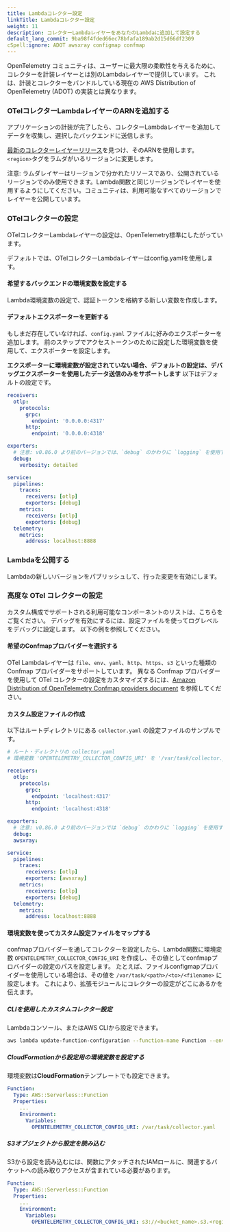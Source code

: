 ```yaml
---
title: Lambdaコレクター設定
linkTitle: Lambdaコレクター設定
weight: 11
description: コレクターLambdaレイヤーをあなたのLambdaに追加して設定する
default_lang_commit: 9ba98f4fded66ec78bfafa189ab2d15d66df2309
cSpell:ignore: ADOT awsxray configmap confmap
---
```


OpenTelemetry コミュニティは、ユーザーに最大限の柔軟性を与えるために、コレクターを計装レイヤーとは別のLambdaレイヤーで提供しています。
これは、計装とコレクターをバンドルしている現在の AWS Distribution of OpenTelemetry (ADOT) の実装とは異なります。

### OTelコレクターLambdaレイヤーのARNを追加する

アプリケーションの計装が完了したら、コレクターLambdaレイヤーを追加してデータを収集し、選択したバックエンドに送信します。

[最新のコレクターレイヤーリリース](https://github.com/open-telemetry/opentelemetry-lambda/releases)を見つけ、そのARNを使用します。
`<region>`タグをラムダがいるリージョンに変更します。

注意: ラムダレイヤーはリージョンで分かれたリソースであり、公開されているリージョンでのみ使用できます。Lambda関数と同じリージョンでレイヤーを使用するようにしてください。コミュニティは、利用可能なすべてのリージョンでレイヤーを公開しています。

### OTelコレクターの設定

OTelコレクターLambdaレイヤーの設定は、OpenTelemetry標準にしたがっています。

デフォルトでは、OTelコレクターLambdaレイヤーはconfig.yamlを使用します。

#### 希望するバックエンドの環境変数を設定する

Lambda環境変数の設定で、認証トークンを格納する新しい変数を作成します。

#### デフォルトエクスポーターを更新する

もしまだ存在していなければ、`config.yaml` ファイルに好みのエクスポーターを追加します。
前のステップでアクセストークンのために設定した環境変数を使用して、エクスポーターを設定します。

**エクスポーターに環境変数が設定されていない場合、デフォルトの設定は、デバッグエクスポーターを使用したデータ送信のみをサポートします**
以下はデフォルトの設定です。

```yaml
receivers:
  otlp:
    protocols:
      grpc:
        endpoint: '0.0.0.0:4317'
      http:
        endpoint: '0.0.0.0:4318'

exporters:
  # 注意: v0.86.0 より前のバージョンでは、`debug` のかわりに `logging` を使用すること
  debug:
    verbosity: detailed

service:
  pipelines:
    traces:
      receivers: [otlp]
      exporters: [debug]
    metrics:
      receivers: [otlp]
      exporters: [debug]
  telemetry:
    metrics:
      address: localhost:8888
```

### Lambdaを公開する

Lambdaの新しいバージョンをパブリッシュして、行った変更を有効にします。

### 高度な OTel コレクターの設定

カスタム構成でサポートされる利用可能なコンポーネントのリストは、こちらをご覧ください。
デバッグを有効にするには、設定ファイルを使ってログレベルをデバッグに設定します。
以下の例を参照してください。

#### 希望のConfmapプロバイダーを選択する

OTel Lambdaレイヤーは `file`、`env`、`yaml`、`http`、`https`、`s3` といった種類の Confmap プロバイダーをサポートしています。
異なる Confmap プロバイダーを使用して OTel コレクターの設定をカスタマイズするには、[Amazon Distribution of OpenTelemetry Confmap providers document](https://aws-otel.github.io/docs/components/confmap-providers#confmap-providers-supported-by-the-adot-collector) を参照してください。

#### カスタム設定ファイルの作成

以下はルートディレクトリにある `collector.yaml` の設定ファイルのサンプルです。

```yaml
# ルート・ディレクトリの collector.yaml
# 環境変数 'OPENTELEMETRY_COLLECTOR_CONFIG_URI' を '/var/task/collector.yaml' に設定する

receivers:
  otlp:
    protocols:
      grpc:
        endpoint: 'localhost:4317'
      http:
        endpoint: 'localhost:4318'

exporters:
  # 注意: v0.86.0 より前のバージョンでは `debug` のかわりに `logging` を使用すること
  debug:
  awsxray:

service:
  pipelines:
    traces:
      receivers: [otlp]
      exporters: [awsxray]
    metrics:
      receivers: [otlp]
      exporters: [debug]
  telemetry:
    metrics:
      address: localhost:8888
```

#### 環境変数を使ってカスタム設定ファイルをマップする

confmapプロバイダーを通してコレクターを設定したら、Lambda関数に環境変数 `OPENTELEMETRY_COLLECTOR_CONFIG_URI` を作成し、その値としてconfmapプロバイダーの設定のパスを設定します。
たとえば、ファイルconfigmapプロバイダーを使用している場合は、その値を `/var/task/<path>/<to>/<filename>` に設定します。
これにより、拡張モジュールにコレクターの設定がどこにあるかを伝えます。

##### CLIを使用したカスタムコレクター設定

Lambdaコンソール、またはAWS CLIから設定できます。

```bash
aws lambda update-function-configuration --function-name Function --environment Variables={OPENTELEMETRY_COLLECTOR_CONFIG_URI=/var/task/collector.yaml}
```

##### CloudFormationから設定用の環境変数を設定する

環境変数は**CloudFormation**テンプレートでも設定できます。

```yaml
Function:
  Type: AWS::Serverless::Function
  Properties:
    ...
    Environment:
      Variables:
        OPENTELEMETRY_COLLECTOR_CONFIG_URI: /var/task/collector.yaml
```

##### S3オブジェクトから設定を読み込む

S3から設定を読み込むには、関数にアタッチされたIAMロールに、関連するバケットへの読み取りアクセスが含まれている必要があります。

```yaml
Function:
  Type: AWS::Serverless::Function
  Properties:
    ...
    Environment:
      Variables:
        OPENTELEMETRY_COLLECTOR_CONFIG_URI: s3://<bucket_name>.s3.<region>.amazonaws.com/collector_config.yaml
```
